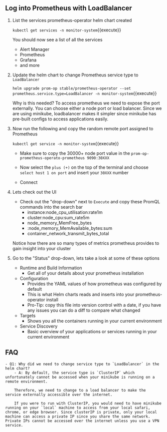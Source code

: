 ## Log into Prometheus with LoadBalancer

1.  List the services prometheus-operator helm chart created

    `kubectl get services -n monitor-system`{{execute}}

    You should now see a list of all the services
    - Alert Manager
    - Prometheus
    - Grafana
    - and more

2. Update the helm chart to change Prometheus service type to `LoadBalancer`

    `helm upgrade prom-op stable/prometheus-operator --set prometheus.service.type=LoadBalancer -n monitor-system`{{execute}}

    Why is this needed? To access prometheus we need to expose the port externally. You can choose either a node port or load balancer. Since we are using minikube, loadbalancer makes it simpler since minikube has pre-built configs to access applications easily.

3. Now run the following and copy the random remote port assigned to Prometheus

    `kubectl get service -n monitor-system`{{execute}}

    - Make sure to copy the 30000+ node port value in the `prom-op-prometheus-operato-prometheus 9090:30XXX`

    - Now select the `plus (+)` on the top of the terminal and choose `select host 1 on port` and insert your `30XXX` number

    - Connect

4. Lets check out the UI

    - Check out the "drop-down" next to `Execute` and copy these PromQL commands into the search bar 
        - instance:node_cpu_utilisation:rate1m
        - cluster:node_cpu:sum_rate5m
        - node_memory_MemFree_bytes
        - :node_memory_MemAvailable_bytes:sum
        - container_network_transmit_bytes_total

    Notice how there are so many types of metrics prometheus provides to gain insight into your cluster

5. Go to the "Status" drop-down, lets take a look at some of these options

    - Runtime and Build Information
        - Get all of your details about your prometheus installation
    - Configuration
        - Provides the YAML values of how prometheus was configured by default
        - This is what Helm charts reads and inserts into your prometheus-operator install
        - Pro-Tip: copy this file into version control with a date, if you have any issues you can do a diff to compare what changed
    - Targets
        - Shows you all the containers running in your current environment
    - Service Discovery
        - Basic overview of your applications or services running in your current environment

## FAQ

    - Q1: Why did we need to change service type to `LoadBalancer` in the helm chart?
        - A: By default, the service type is `ClusterIP` which unfortunately cannot be accessed when your minikube is running on a remote environment. 
        
        Therefore, we need to change to a load balancer to make the service externally accessible over the internet.
        
        If you were to run with ClusterIP, you would need to have minikube running on your `local` machine to access from your local safari, chrome, or edge browser. Since clusterIP is private, only your local machine can access a private IP since you share the same network. Private IPs cannot be accessed over the internet unless you use a VPN service.